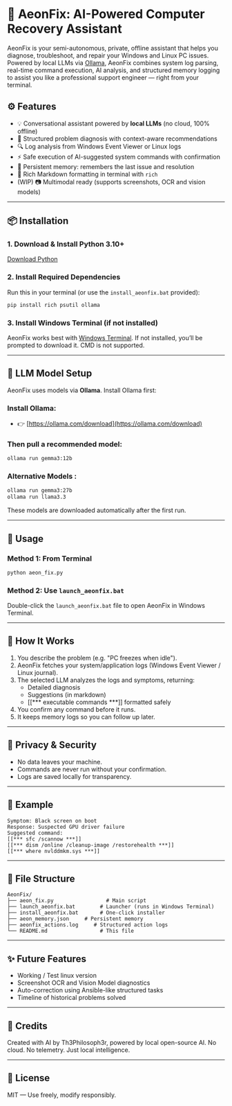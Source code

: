 # 🔧 AeonFix: AI-Powered Computer Recovery Assistant

AeonFix is your semi-autonomous, private, offline assistant that helps you diagnose, troubleshoot, and repair your Windows and Linux PC issues. Powered by local LLMs via [Ollama](https://ollama.com), AeonFix combines system log parsing, real-time command execution, AI analysis, and structured memory logging to assist you like a professional support engineer — right from your terminal.

## ⚙️ Features

- 💡 Conversational assistant powered by **local LLMs** (no cloud, 100% offline)
- 🧠 Structured problem diagnosis with context-aware recommendations
- 🔍 Log analysis from Windows Event Viewer or Linux logs
- ⚡ Safe execution of AI-suggested system commands with confirmation
- 📎 Persistent memory: remembers the last issue and resolution
- 📄 Rich Markdown formatting in terminal with `rich`
- (WIP) 📷 Multimodal ready (supports screenshots, OCR and vision models)

---

## 📦 Installation

### 1. Download & Install Python 3.10+

[Download Python](https://www.python.org/downloads/)

### 2. Install Required Dependencies

Run this in your terminal (or use the `install_aeonfix.bat` provided):

```bash
pip install rich psutil ollama
```

### 3. Install Windows Terminal (if not installed)

AeonFix works best with [Windows Terminal](https://apps.microsoft.com/detail/9n0dx20hk701?hl=pt-BR\&gl=BR). If not installed, you’ll be prompted to download it. CMD is not supported.

---

## 🤖 LLM Model Setup

AeonFix uses models via **Ollama**. Install Ollama first:

### Install Ollama:

- 👉 [https://ollama.com/download](https://ollama.com/download)

### Then pull a recommended model:

```bash
ollama run gemma3:12b
```

### Alternative Models :

```bash
ollama run gemma3:27b
ollama run llama3.3
```

These models are downloaded automatically after the first run.

---

## 🚀 Usage

### Method 1: From Terminal

```bash
python aeon_fix.py
```

### Method 2: Use `launch_aeonfix.bat`

Double-click the `launch_aeonfix.bat` file to open AeonFix in Windows Terminal.

---

## 🧠 How It Works

1. You describe the problem (e.g. "PC freezes when idle").
2. AeonFix fetches your system/application logs (Windows Event Viewer / Linux journal).
3. The selected LLM analyzes the logs and symptoms, returning:
   - Detailed diagnosis
   - Suggestions (in markdown)
   - [[\*\*\* executable commands \*\*\*]] formatted safely
4. You confirm any command before it runs.
5. It keeps memory logs so you can follow up later.

---

## 🔐 Privacy & Security

- No data leaves your machine.
- Commands are never run without your confirmation.
- Logs are saved locally for transparency.

---

## 💬 Example

```
Symptom: Black screen on boot
Response: Suspected GPU driver failure
Suggested command:
[[*** sfc /scannow ***]]
[[*** dism /online /cleanup-image /restorehealth ***]]
[[*** where nvlddmkm.sys ***]]
```

---

## 📁 File Structure

```
AeonFix/
├── aeon_fix.py                 # Main script
├── launch_aeonfix.bat        # Launcher (runs in Windows Terminal)
├── install_aeonfix.bat       # One-click installer
├── aeon_memory.json     # Persistent memory
├── aeonfix_actions.log     # Structured action logs
└── README.md                 # This file
```

---

## ✨ Future Features
- Working / Test linux version
- Screenshot OCR and Vision Model diagnostics
- Auto-correction using Ansible-like structured tasks
- Timeline of historical problems solved

---

## 🙏 Credits

Created with AI by Th3Philosoph3r, powered by local open-source AI. No cloud. No telemetry. Just local intelligence.

---

## 📜 License

MIT — Use freely, modify responsibly.


